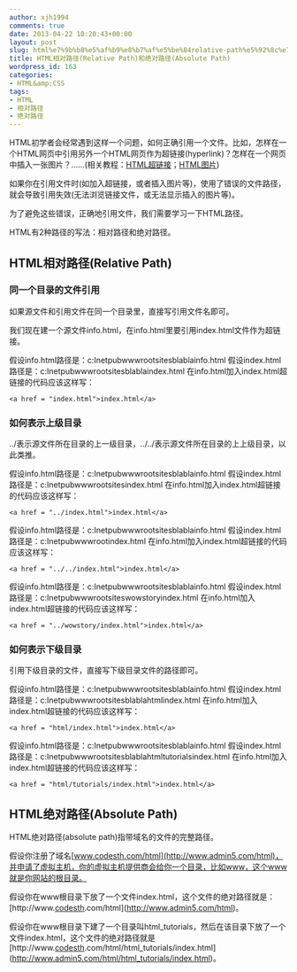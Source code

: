 ```yaml
---
author: xjh1994
comments: true
date: 2013-04-22 10:20:43+00:00
layout: post
slug: html%e7%9b%b8%e5%af%b9%e8%b7%af%e5%be%84relative-path%e5%92%8c%e7%bb%9d%e5%af%b9%e8%b7%af%e5%be%84absolute-path
title: HTML相对路径(Relative Path)和绝对路径(Absolute Path)
wordpress_id: 163
categories:
- HTML&amp;CSS
tags:
- HTML
- 相对路径
- 绝对路径
---
```


HTML初学者会经常遇到这样一个问题，如何正确引用一个文件。比如，怎样在一个HTML网页中引用另外一个HTML网页作为超链接(hyperlink)？怎样在一个网页中插入一张图片？......(相关教程：[HTML超链接](http://www.admin5.com/html/html_tutorials/020_HTML_links.html)；[HTML图片](http://www.admin5.com/html/html_tutorials/040_html_image.html))

如果你在引用文件时(如加入超链接，或者插入图片等)，使用了错误的文件路径，就会导致引用失效(无法浏览链接文件，或无法显示插入的图片等)。

为了避免这些错误，正确地引用文件，我们需要学习一下HTML路径。

HTML有2种路径的写法：相对路径和绝对路径。


## HTML相对路径(Relative Path)




### 同一个目录的文件引用


如果源文件和引用文件在同一个目录里，直接写引用文件名即可。

我们现在建一个源文件info.html，在info.html里要引用index.html文件作为超链接。

假设info.html路径是：c:Inetpubwwwrootsitesblablainfo.html
假设index.html路径是：c:Inetpubwwwrootsitesblablaindex.html
在info.html加入index.html超链接的代码应该这样写：

    
    <a href = "index.html">index.html</a>





### 如何表示上级目录


../表示源文件所在目录的上一级目录，../../表示源文件所在目录的上上级目录，以此类推。

假设info.html路径是：c:Inetpubwwwrootsitesblablainfo.html
假设index.html路径是：c:Inetpubwwwrootsitesindex.html
在info.html加入index.html超链接的代码应该这样写：

    
    <a href = "../index.html">index.html</a>




假设info.html路径是：c:Inetpubwwwrootsitesblablainfo.html
假设index.html路径是：c:Inetpubwwwrootindex.html
在info.html加入index.html超链接的代码应该这样写：

    
    <a href = "../../index.html">index.html</a>




假设info.html路径是：c:Inetpubwwwrootsitesblablainfo.html
假设index.html路径是：c:Inetpubwwwrootsiteswowstoryindex.html
在info.html加入index.html超链接的代码应该这样写：

    
    <a href = "../wowstory/index.html">index.html</a>




### 




### 如何表示下级目录


引用下级目录的文件，直接写下级目录文件的路径即可。

假设info.html路径是：c:Inetpubwwwrootsitesblablainfo.html
假设index.html路径是：c:Inetpubwwwrootsitesblablahtmlindex.html
在info.html加入index.html超链接的代码应该这样写：

    
    <a href = "html/index.html">index.html</a>




假设info.html路径是：c:Inetpubwwwrootsitesblablainfo.html
假设index.html路径是：c:Inetpubwwwrootsitesblablahtmltutorialsindex.html
在info.html加入index.html超链接的代码应该这样写：

    
    <a href = "html/tutorials/index.html">index.html</a>




## HTML绝对路径(Absolute Path)


HTML绝对路径(absolute path)指带域名的文件的完整路径。

假设你注册了域名[www.codesth.com/html](http://www.admin5.com/html)，并申请了虚拟主机，你的虚拟主机提供商会给你一个目录，比如www，这个www就是你网站的根目录。

假设你在www根目录下放了一个文件index.html，这个文件的绝对路径就是：[http://www.[codesth](http://www.admin5.com/html).com/html](http://www.admin5.com/html)。

假设你在www根目录下建了一个目录叫html_tutorials，然后在该目录下放了一个文件index.html，这个文件的绝对路径就是[http://www.[codesth](http://www.admin5.com/html).com/html/html_tutorials/index.html](http://www.admin5.com/html/html_tutorials/index.html)。
